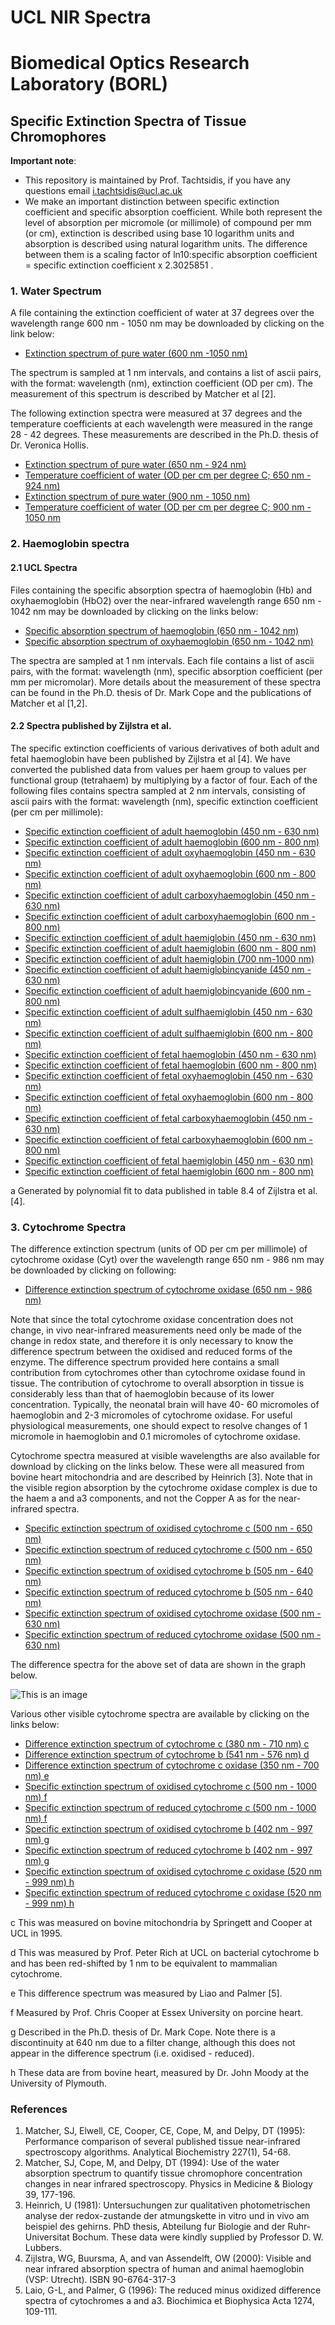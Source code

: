 # UCL NIR Spectra
# Biomedical Optics Research Laboratory (BORL)

## Specific Extinction Spectra of Tissue Chromophores

**Important
note**:
- This repository is maintained by Prof. Tachtsidis, if you have any questions email i.tachtsidis@ucl.ac.uk
- We make an important
distinction between specific extinction coefficient and specific
absorption
coefficient. While both represent the level
of absorption per micromole (or millimole) of compound
per mm (or cm),
extinction is described using base 10 logarithm
units and absorption is described using natural logarithm
units. The
difference between them is a scaling factor
of ln10:specific absorption coefficient = specific
extinction coefficient x
2.3025851 .

### 1. Water Spectrum
A file containing the extinction coefficient of water at 37 degrees over the wavelength range 600 nm - 1050 nm may be
downloaded by clicking on the link below:

- [Extinction spectrum of pure water (600 nm -1050 nm)](spectra/matcher94_nir_water_37.txt)

The spectrum is sampled at 1 nm intervals, and contains a list of ascii pairs, with the format: wavelength (nm), extinction
coefficient (OD per cm). The measurement of this spectrum is described by Matcher et al [2].

The following extinction spectra were measured at 37 degrees and the temperature coefficients at each wavelength were
measured in the range 28 - 42 degrees. These measurements are described in the Ph.D. thesis of Dr. Veronica Hollis.

- [Extinction spectrum of pure water (650 nm - 924 nm)](spectra/water740_840_vhollis_2001_37.txt)
- [Temperature coefficient of water (OD per cm per degree C; 650 nm - 924 nm)](spectra/water740_840_vhollis_2001_coeff.txt)
- [Extinction spectrum of pure water (900 nm - 1050 nm)](spectra/water970_vhollis_2001_37.txt)
- [Temperature coefficient of water (OD per cm per degree C; 900 nm - 1050 nm](spectra/water970_vhollis_2001_coeff.txt)

### 2. Haemoglobin spectra
#### 2.1 UCL Spectra
Files containing the specific absorption spectra of haemoglobin (Hb) and oxyhaemoglobin (HbO2) over the near-infrared
wavelength range 650 nm - 1042 nm may be downloaded by clicking on the links below:

- [Specific absorption spectrum of haemoglobin (650 nm - 1042 nm)](spectra/hb02.txt)
- [Specific absorption spectrum of oxyhaemoglobin (650 nm - 1042 nm)](spectra/hb.txt)

The spectra are sampled at 1 nm intervals. Each file contains a list of ascii pairs, with the format: wavelength (nm), specific
absorption coefficient (per mm per micromolar). More details about the measurement of these spectra can be found in the
Ph.D. thesis of Dr. Mark Cope and the publications of Matcher et al [1,2].

#### 2.2 Spectra published by Zijlstra et al.
The specific extinction coefficients of various derivatives of both adult and fetal haemoglobin have been published by
Zijlstra et al [4]. We have converted the published data from values per haem group to values per functional group
(tetrahaem) by multiplying by a factor of four. Each of the following files contains spectra sampled at 2 nm intervals,
consisting of ascii pairs with the format: wavelength (nm), specific extinction coefficient (per cm per millimole):

- [Specific extinction coefficient of adult haemoglobin (450 nm - 630 nm)](spectra/z_adult_hb_450_630.txt)
- [Specific extinction coefficient of adult haemoglobin (600 nm - 800 nm)](spectra/z_adult_hb_600_800.txt)
- [Specific extinction coefficient of adult oxyhaemoglobin (450 nm - 630 nm)](spectra/z_adult_hbo2_450_630.txt)
- [Specific extinction coefficient of adult oxyhaemoglobin (600 nm - 800 nm)](spectra/z_adult_hbo2_600_800.txt)
- [Specific extinction coefficient of adult carboxyhaemoglobin (450 nm - 630 nm)](spectra/z_adult_hbco_450_630.txt)
- [Specific extinction coefficient of adult carboxyhaemoglobin (600 nm - 800 nm)](spectra/z_adult_hbco_600_800.txt)
- [Specific extinction coefficient of adult haemiglobin (450 nm - 630 nm)](spectra/z_adult_hi_450_630.)
- [Specific extinction coefficient of adult haemiglobin (600 nm - 800 nm)](spectra/z_adult_hi_600_800.txt)
- [Specific extinction coefficient of adult haemiglobin (700 nm-1000 nm)](spectra/z_adult_hi_700_1000.txt)
- [Specific extinction coefficient of adult haemiglobincyanide (450 nm - 630 nm)](spectra/z_adult_hicn_450_630.txt)
- [Specific extinction coefficient of adult haemiglobincyanide (600 nm - 800 nm)](spectra/z_adult_hicn_600_800.txt)
- [Specific extinction coefficient of adult sulfhaemiglobin (450 nm - 630 nm)](spectra/z_adult_shb_450_630.txt)
- [Specific extinction coefficient of adult sulfhaemiglobin (600 nm - 800 nm)](spectra/z_adult_shb_600_800.txt)
- [Specific extinction coefficient of fetal haemoglobin (450 nm - 630 nm)](spectra/z_fetal_hb_450_630.txt)
- [Specific extinction coefficient of fetal haemoglobin (600 nm - 800 nm)](spectra/z_fetal_hb_600_800.txt)
- [Specific extinction coefficient of fetal oxyhaemoglobin (450 nm - 630 nm)](spectra/z_fetal_hbo2_450_630.txt)
- [Specific extinction coefficient of fetal oxyhaemoglobin (600 nm - 800 nm)](spectra/z_fetal_hbo2_600_800.txt)
- [Specific extinction coefficient of fetal carboxyhaemoglobin (450 nm - 630 nm)](spectra/z_fetal_hbco_450_630.txt)
- [Specific extinction coefficient of fetal carboxyhaemoglobin (600 nm - 800 nm)](spectra/z_fetal_hbco_600_800.txt)
- [Specific extinction coefficient of fetal haemiglobin (450 nm - 630 nm)](spectra/z_fetal_hi_450_630.txt)
- [Specific extinction coefficient of fetal haemiglobin (600 nm - 800 nm)](spectra/z_fetal_hi_600_800.txt)

a Generated by
polynomial fit to data published in table 8.4 of Zijlstra et al. [4].

### 3. Cytochrome Spectra
The difference extinction spectrum (units of OD per cm per millimole) of cytochrome oxidase (Cyt) over the wavelength
range 650 nm - 986 nm may be downloaded by clicking on following:

- [Difference extinction spectrum of cytochrome oxidase (650 nm - 986 nm)](spectra/cytoxidase_diff_odmMcm.txt)

Note that since the total cytochrome oxidase concentration does not change, in vivo near-infrared measurements need only
be made of the change in redox state, and therefore it is only necessary to know the difference spectrum between the
oxidised and reduced forms of the enzyme. The difference spectrum provided here contains a small contribution from
cytochromes other than cytochrome oxidase found in tissue. The contribution of cytochrome to overall absorption in tissue
is considerably less than that of haemoglobin because of its lower concentration. Typically, the neonatal brain will have 40-
60 micromoles of haemoglobin and 2-3 micromoles of cytochrome oxidase. For useful physiological measurements, one
should expect to resolve changes of 1 micromole in haemoglobin and 0.1 micromoles of cytochrome oxidase.

Cytochrome spectra measured at visible wavelengths are also available for download by clicking on the links below. These
were all measured from bovine heart mitochondria and are described by Heinrich [3]. Note that in the visible region
absorption by the cytochrome oxidase complex is due to the haem a and a3 components, and not the Copper A as for the
near-infrared spectra.

- [Specific extinction spectrum of oxidised cytochrome c (500 nm - 650 nm)](spectra/lubber_vis_cytc_ox.txt)
- [Specific extinction spectrum of reduced cytochrome c (500 nm - 650 nm)](spectra/lubber_vis_cytc_red.txt)
- [Specific extinction spectrum of oxidised cytochrome b (505 nm - 640 nm)](spectra/lubber_vis_cytb_ox.txt)
- [Specific extinction spectrum of reduced cytochrome b (505 nm - 640 nm)](spectra/lubber_vis_cytb_red.txt)
- [Specific extinction spectrum of oxidised cytochrome oxidase (500 nm - 630 nm)](spectra/lubber_vis_cytcox_ox.txt)
- [Specific extinction spectrum of reduced cytochrome oxidase (500 nm - 630 nm)](spectra/lubber_vis_cytcox_red.txt)

The difference spectra for the above set of data are shown in the graph below.

![This is an image](images/ccospectra.PNG)


Various other visible cytochrome spectra are available by clicking on the links below:

- [Difference extinction spectrum of cytochrome c (380 nm - 710 nm) c ](spectra/springett-cooper95_vis_cytc_diff.txt)
- [Difference extinction spectrum of cytochrome b (541 nm - 576 nm) d ](spectra/rich_vis_cytb_diff_1nmshifted.txt)
- [Difference extinction spectrum of cytochrome c oxidase (350 nm - 700 nm) e ](spectra/lubber_vis_cytc_ox.txt)
- [Specific extinction spectrum of oxidised cytochrome c (500 nm - 1000 nm) f ](spectra/cooper%20pig%20c%20oxidised.txt)
- [Specific extinction spectrum of reduced cytochrome c (500 nm - 1000 nm) f ](spectra/cooper%20pig%20c%20reduced.txt)
- [Specific extinction spectrum of oxidised cytochrome b (402 nm - 997 nm) g ](spectra/cope%20cyt%20b%20oxidised.txt)
- [Specific extinction spectrum of reduced cytochrome b (402 nm - 997 nm) g ](spectra/cope%20cyt%20b%20reduced.txt)
- [Specific extinction spectrum of oxidised cytochrome c oxidase (520 nm - 999 nm) h ](spectra/moody%20cyt%20aa3%20oxidised.txt)
- [Specific extinction spectrum of reduced cytochrome c oxidase (520 nm - 999 nm) h ](spectra/moody%20cyt%20aa3%20reduced.txt)

c This was measured on bovine mitochondria by Springett and Cooper at UCL in 1995.

d This was measured by Prof. Peter Rich at UCL on bacterial cytochrome b and has been red-shifted by 1 nm to be
equivalent to mammalian cytochrome.

e This difference spectrum was measured by Liao and Palmer [5].

f Measured by Prof. Chris Cooper at Essex University on porcine heart.

g Described in the Ph.D. thesis of Dr. Mark Cope. Note there is a discontinuity at 640 nm due to a filter change, although
this does not appear in the difference spectrum (i.e. oxidised - reduced).

h These data are from bovine heart, measured by Dr. John Moody at the University of Plymouth.

### References

1. Matcher, SJ, Elwell, CE, Cooper, CE, Cope, M, and Delpy, DT (1995): Performance comparison of several
published tissue near-infrared spectroscopy algorithms. Analytical Biochemistry 227(1), 54-68.
2. Matcher, SJ, Cope, M, and Delpy, DT (1994): Use of the water absorption spectrum to quantify tissue
chromophore concentration changes in near infrared spectroscopy.
Physics in Medicine & Biology 39,
177-196.
3. Heinrich, U (1981): Untersuchungen zur qualitativen photometrischen analyse der redox-zustande der
atmungskette in vitro und in vivo am beispiel des gehirns. PhD thesis, Abteilung fur Biologie and der Ruhr-
Universitat Bochum. These data were kindly supplied by Professor D. W. Lubbers.
4. Zijlstra, WG, Buursma, A, and van Assendelft, OW (2000): Visible and near infrared absorption spectra of
human and animal haemoglobin (VSP: Utrecht). ISBN 90-6764-317-3
5. Laio, G-L, and Palmer, G (1996): The reduced minus oxidized difference spectra of cytochromes a and a3.
Biochimica et Biophysica Acta 1274, 109-111.

